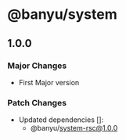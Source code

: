 # @banyu/system

## 1.0.0

### Major Changes

- First Major version

### Patch Changes

- Updated dependencies []:
  - @banyu/system-rsc@1.0.0
